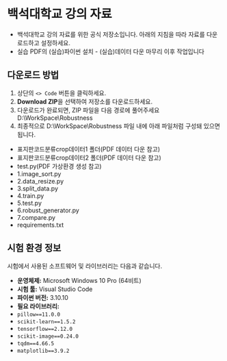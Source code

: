 # 백석대학교 강의 자료

- 백석대학교 강의 자료를 위한 공식 저장소입니다. 아래의 지침을 따라 자료를 다운로드하고 설정하세요.
- 실습 PDF의 (실습)파이썬 설치 - (실습)데이터 다운 마무리 이후 작업입니다

## 다운로드 방법

1. 상단의 `<> Code` 버튼을 클릭하세요.
2. **Download ZIP**을 선택하여 저장소를 다운로드하세요.
3. 다운로드가 완료되면, ZIP 파일을 다음 경로에 풀어주세요 D:\WorkSpace\Robustness
4. 최종적으로 D:\WorkSpace\Robustness 파일 내에 아래 파일처럼 구성돼 있으면 됩니다.
- 표지판코드분류crop데이터1 폴더(PDF 데이터 다운 참고)
- 표지판코드분류crop데이터2 폴더(PDF 데이터 다운 참고)
- test.py(PDF 가상환경 생성 참고)
- 1.image_sort.py
- 2.data_resize.py
- 3.split_data.py
- 4.train.py
- 5.test.py
- 6.robust_generator.py
- 7.compare.py
- requirements.txt


## 시험 환경 정보

시험에서 사용된 소프트웨어 및 라이브러리는 다음과 같습니다.

- **운영체제:** Microsoft Windows 10 Pro (64비트)
- **시험 툴:** Visual Studio Code
- **파이썬 버전:** 3.10.10
- **필요 라이브러리:**
- `pillow==11.0.0`
- `scikit-learn==1.5.2`
- `tensorflow==2.12.0`
- `scikit-image==0.24.0`
- `tqdm==4.66.5`
- `matplotlib==3.9.2`
